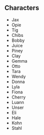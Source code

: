 ## Characters

-   Jax
-   Opie
-   Tig
-   Chibs
-   Bobby
-   Juice
-   Piney
-   Clay
-   Gemma
-   Otto
-   Tara
-   Wendy
-   Donna
-   Lyla
-   Fiona
-   Cherry
-   Luann
-   Unser
-   Eli
-   Hale
-   Kohn
-   Stahl

